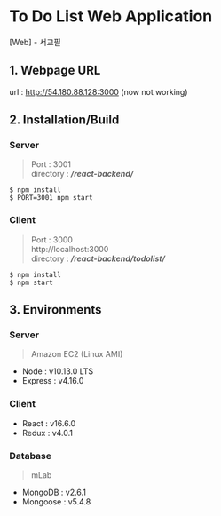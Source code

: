 # To Do List Web Application
[Web] - 서교필

## 1. Webpage URL
url : http://54.180.88.128:3000 (now not working)
  
  
## 2. Installation/Build 
### Server
>Port : 3001  
directory : ***/react-backend/***
```
$ npm install
$ PORT=3001 npm start
```
### Client
>Port : 3000  
>http://localhost:3000  
directory : ***/react-backend/todolist/***
```
$ npm install
$ npm start
```
  
  
## 3. Environments
### Server
> Amazon EC2 (Linux AMI)
- Node : v10.13.0 LTS
- Express : v4.16.0

### Client
- React : v16.6.0
- Redux : v4.0.1

### Database
> mLab
- MongoDB : v2.6.1
- Mongoose : v5.4.8
